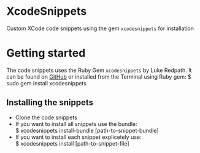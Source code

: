 XcodeSnippets
=============

Custom XCode code snippets using the gem `xcodesnippets` for installation

# Getting started

The code snippets uses the Ruby Gem `xcodesnippets` by Luke Redpath. It can be found on 
[GitHub](https://github.com/lukeredpath/xcodesnippets) or installed from the Terminal using
Ruby gem:
	$ sudo gem install xcodesnippets
	
## Installing the snippets
* Clone the code snippets
* If you want to install all snippets use the bundle:  
    	$ xcodesnippets install-bundle [path-to-snippet-bundle] 
* If you want to install each snippet explicetely use:  
    	$ xcodesnippets install [path-to-snippet-file]


	
